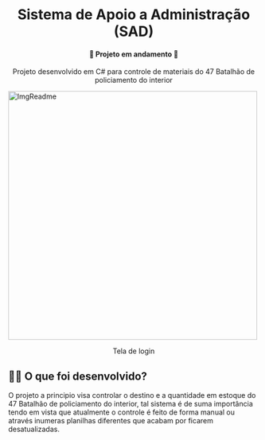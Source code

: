 <h1 align="center"> Sistema de Apoio a Administração (SAD) </h1>
<h4 align="center"> 
	🚧  Projeto em andamento  🚧</h4>
	
	
<p align="center">Projeto desenvolvido em C# para controle de materiais do 47 Batalhão de policiamento do interior</p>

<img width="500" align="center" height="auto" alt="ImgReadme" title="ImgReadme"  src="https://github.com/makwfs/Sistema-de-Apoio-Administrativo-SAD-/blob/main/tela-login.PNG" >
<p align="center">Tela de login</p>
	
<h2> 👨‍💻  O que foi desenvolvido?</h2>
<p> O projeto a principio visa controlar o destino e a quantidade em estoque
    do 47 Batalhão de policiamento do interior, tal sistema é de suma importância
    tendo em vista que atualmente o controle é feito de forma manual ou através 
    inumeras planilhas diferentes que acabam por ficarem desatualizadas.</p>
